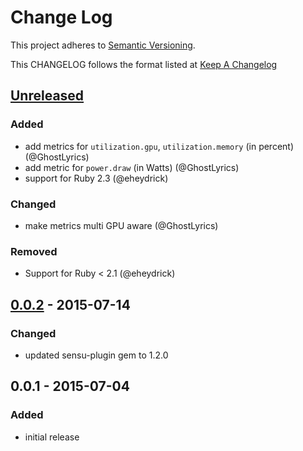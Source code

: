 # Change Log
This project adheres to [Semantic Versioning](http://semver.org/).

This CHANGELOG follows the format listed at [Keep A Changelog](http://keepachangelog.com/)

## [Unreleased]
### Added
- add metrics for `utilization.gpu`, `utilization.memory` (in percent) (@GhostLyrics)
- add metric for `power.draw` (in Watts) (@GhostLyrics)
- support for Ruby 2.3 (@eheydrick)

### Changed
- make metrics multi GPU aware (@GhostLyrics)

### Removed
- Support for Ruby < 2.1 (@eheydrick)

## [0.0.2] - 2015-07-14
### Changed
- updated sensu-plugin gem to 1.2.0

## 0.0.1 - 2015-07-04
### Added
- initial release

[Unreleased]: https://github.com/sensu-plugins/sensu-plugins-nvidia/compare/0.0.2...HEAD
[0.0.2]: https://github.com/sensu-plugins/sensu-plugins-nvidia/compare/0.0.1...0.0.2
